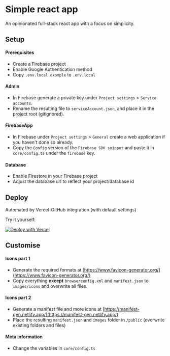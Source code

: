 # Simple react app

An opinionated full-stack react app with a focus on simplicity.

## Setup

#### Prerequisites

- Create a Firebase project
- Enable Google Authentication method
- Copy `.env.local.example` to `.env.local`

#### Admin

- In Firebase generate a private key under `Project settings` > `Service accounts`. 
- Rename the resulting file to `serviceAccount.json`, and place it in the project root (gitignored).

#### FirebaseApp

- In Firebase under `Project settings` > `General` create a web application if you haven't done so already.
- Copy the `Config` version of the `Firebase SDK snippet` and paste it in `core/config.ts` under the `firebase` key.

#### Database

- Enable Firestore in your Firebase project
- Adjust the database url to reflect your project/database id

## Deploy

Automated by Vercel-GitHub integration (with default settings)

Try it yourself: 

[![Deploy with Vercel](https://vercel.com/button)](https://vercel.com/new/git/external?repository-url=https://github.com/webbertakken/simple-react-app)

## Customise

#### Icons part 1

- Generate the required formats at [https://www.favicon-generator.org/](https://www.favicon-generator.org/)
- Copy everything **except** `browserconfig.xml` and `manifest.json` to `images/icons` and overwrite all files.

#### Icons part 2

- Generate a manifest file and more icons at [https://manifest-gen.netlify.app/](https://manifest-gen.netlify.app/)
- Place the resulting `manifest.json` and `images` folder in `/public` (overwrite existing folders and files)

#### Meta information

- Change the variables in `core/config.ts`
